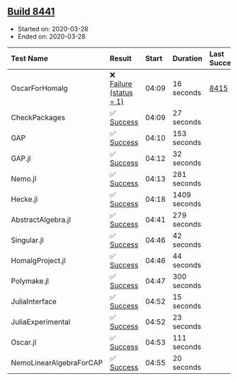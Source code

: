 ## [Build 8441](https://oscarci.mathematik.uni-kl.de/job/oscar/8441/)

* Started on: 2020-03-28
* Ended on: 2020-03-28

| Test Name    | Result | Start | Duration | Last Success | First Failure |
|:-------------|:-------|:------|:---------|:-------------|:--------------|
| OscarForHomalg | ❌ [Failure (status = 1)](https://oscarci.mathematik.uni-kl.de/job/oscar/8441/artifact/logs/build-8441/OscarForHomalg.log) | 04:09 | 16 seconds | [8415](https://oscarci.mathematik.uni-kl.de/job/oscar/8415/) | [8416](https://oscarci.mathematik.uni-kl.de/job/oscar/8416/) |
| CheckPackages | ✅ [Success](https://oscarci.mathematik.uni-kl.de/job/oscar/8441/artifact/logs/build-8441/CheckPackages.log) | 04:09 | 27 seconds |  |  |
| GAP | ✅ [Success](https://oscarci.mathematik.uni-kl.de/job/oscar/8441/artifact/logs/build-8441/GAP.log) | 04:10 | 153 seconds |  |  |
| GAP.jl | ✅ [Success](https://oscarci.mathematik.uni-kl.de/job/oscar/8441/artifact/logs/build-8441/GAP.jl.log) | 04:12 | 32 seconds |  |  |
| Nemo.jl | ✅ [Success](https://oscarci.mathematik.uni-kl.de/job/oscar/8441/artifact/logs/build-8441/Nemo.jl.log) | 04:13 | 281 seconds |  |  |
| Hecke.jl | ✅ [Success](https://oscarci.mathematik.uni-kl.de/job/oscar/8441/artifact/logs/build-8441/Hecke.jl.log) | 04:18 | 1409 seconds |  |  |
| AbstractAlgebra.jl | ✅ [Success](https://oscarci.mathematik.uni-kl.de/job/oscar/8441/artifact/logs/build-8441/AbstractAlgebra.jl.log) | 04:41 | 279 seconds |  |  |
| Singular.jl | ✅ [Success](https://oscarci.mathematik.uni-kl.de/job/oscar/8441/artifact/logs/build-8441/Singular.jl.log) | 04:46 | 42 seconds |  |  |
| HomalgProject.jl | ✅ [Success](https://oscarci.mathematik.uni-kl.de/job/oscar/8441/artifact/logs/build-8441/HomalgProject.jl.log) | 04:46 | 44 seconds |  |  |
| Polymake.jl | ✅ [Success](https://oscarci.mathematik.uni-kl.de/job/oscar/8441/artifact/logs/build-8441/Polymake.jl.log) | 04:47 | 300 seconds |  |  |
| JuliaInterface | ✅ [Success](https://oscarci.mathematik.uni-kl.de/job/oscar/8441/artifact/logs/build-8441/JuliaInterface.log) | 04:52 | 15 seconds |  |  |
| JuliaExperimental | ✅ [Success](https://oscarci.mathematik.uni-kl.de/job/oscar/8441/artifact/logs/build-8441/JuliaExperimental.log) | 04:52 | 23 seconds |  |  |
| Oscar.jl | ✅ [Success](https://oscarci.mathematik.uni-kl.de/job/oscar/8441/artifact/logs/build-8441/Oscar.jl.log) | 04:53 | 111 seconds |  |  |
| NemoLinearAlgebraForCAP | ✅ [Success](https://oscarci.mathematik.uni-kl.de/job/oscar/8441/artifact/logs/build-8441/NemoLinearAlgebraForCAP.log) | 04:55 | 20 seconds |  |  |
